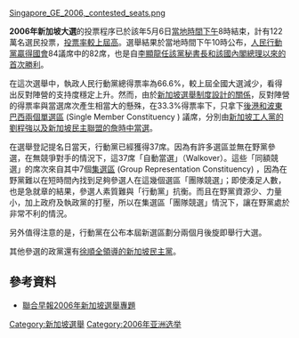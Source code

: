 [Singapore_GE_2006,_contested_seats.png](https://zh.wikipedia.org/wiki/File:Singapore_GE_2006,_contested_seats.png "fig:Singapore_GE_2006,_contested_seats.png")

**2006年新加坡大選**的投票程序已於該年5月6日[當地時間下午](../Page/時區列表.md "wikilink")8時結束，計有122萬名選民投票，[投票率較上屆高](../Page/投票率.md "wikilink")。選舉結果於當地時間下午10時公布，[人民行動黨贏得](../Page/新加坡人民行動黨.md "wikilink")[國會](../Page/新加坡國會.md "wikilink")84議席中的82席，也是自[李顯龍任該黨秘書長和該國](../Page/李顯龍.md "wikilink")[內閣總理以來的首次勝利](../Page/新加坡總理.md "wikilink")。

在這次選舉中，執政人民行動黨總得票率為66.6%，較上屆全國大選減少，看得出反對陣營的支持度穩定上升。然而，由於[新加坡選舉制度設計的關係](../Page/新加坡.md "wikilink")，反對陣營的得票率與當選席次產生相當大的懸殊，在33.3%得票率下，只拿下[後港和](../Page/後港單選區.md "wikilink")[波東巴西兩個](../Page/波東巴西單選區.md "wikilink")[單選區](../Page/單選區.md "wikilink")
(Single Member Constituency )
議席，分別由[新加坡工人黨的](../Page/新加坡工人黨.md "wikilink")[劉程強以及](../Page/劉程強.md "wikilink")[新加坡民主聯盟的](../Page/新加坡民主聯盟.md "wikilink")[詹時中當選](../Page/詹時中.md "wikilink")。

在選舉登記提名日當天，行動黨已經獲得37席。因為有許多選區並無在野黨參選，在無競爭對手的情況下，這37席「自動當選」（Walkover）。這些「同額競選」的席次來自其中7個[集選區](../Page/集選區.md "wikilink")
(Group Representation Constituency)
，因為在野黨難以在短時間內找到足夠參選人在這幾個選區「團隊競選」；即使湊足人數，也是急就章的結果，參選人素質難與「行動黨」抗衡。而且在野黨資源少、力量小，加上政府及執政黨的打壓，所以在集選區「團隊競選」情況下，讓在野黨處於非常不利的情況。

另外值得注意的是，行動黨在公布本屆新選區劃分兩個月後旋即舉行大選。

其他參選的政黨還有[徐順全領導的](../Page/徐順全.md "wikilink")[新加坡民主黨](../Page/新加坡民主黨.md "wikilink")。

## 參考資料

  - [聯合早報2006年新加坡選舉專題](http://www.zaobao.com/special/singapore/ge2006/ge.html)

[Category:新加坡選舉](https://zh.wikipedia.org/wiki/Category:新加坡選舉 "wikilink")
[Category:2006年亚洲选举](https://zh.wikipedia.org/wiki/Category:2006年亚洲选举 "wikilink")